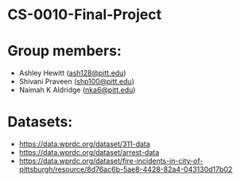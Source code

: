 # CS-0010-Final-Project

# Group members:
* Ashley Hewitt (ash128@pitt.edu)
* Shivani Praveen (shp100@pitt.edu)
* Naimah K Aldridge (nka6@pitt.edu)

# Datasets:
* https://data.wprdc.org/dataset/311-data
* https://data.wprdc.org/dataset/arrest-data
* https://data.wprdc.org/dataset/fire-incidents-in-city-of-pittsburgh/resource/8d76ac6b-5ae8-4428-82a4-043130d17b02

